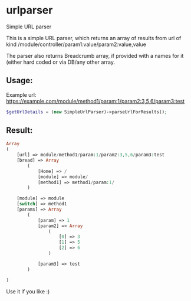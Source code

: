 # urlparser
Simple URL parser

This is a simple URL parser, which returns an array of results from url of kind /module/controller/param1:value/param2:value,value

The parser also returns Breadcrumb array, if provided with a names for it (either hard coded or via DB/any other array.

## Usage:

Example url: https://example.com/module/method1/param:1/param2:3,5,6/param3:test

```php
$getUrlDetails = (new SimpleUrlParser)->parseUrlForResults();
```

## Result:
```php
Array
(
    [url] => module/method1/param:1/param2:3,5,6/param3:test
    [bread] => Array
        (
            [Home] => /
            [module] => module/
            [method1] => method1/param:1/
        )

    [module] => module
    [switch] => method1
    [params] => Array
        (
            [param] => 1
            [param2] => Array
                (
                    [0] => 3
                    [1] => 5
                    [2] => 6
                )

            [param3] => test
        )

)
```
Use it if you like :)
